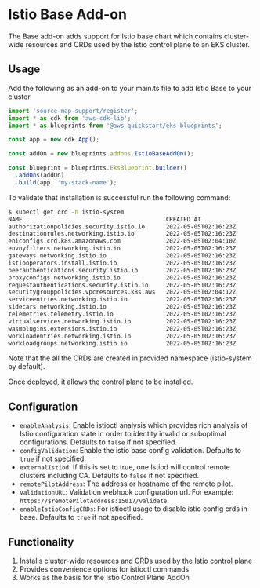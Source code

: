 # Istio Base Add-on

The Base add-on adds support for Istio base chart which contains cluster-wide resources and CRDs used by the Istio control plane to an EKS cluster.

## Usage

Add the following as an add-on to your main.ts file to add Istio Base to your cluster

```typescript
import 'source-map-support/register';
import * as cdk from 'aws-cdk-lib';
import * as blueprints from '@aws-quickstart/eks-blueprints';

const app = new cdk.App();

const addOn = new blueprints.addons.IstioBaseAddOn();

const blueprint = blueprints.EksBlueprint.builder()
  .addOns(addOn)
  .build(app, 'my-stack-name');
```

To validate that installation is successful run the following command:

```bash
$ kubectl get crd -n istio-system
NAME                                         CREATED AT
authorizationpolicies.security.istio.io      2022-05-05T02:16:23Z
destinationrules.networking.istio.io         2022-05-05T02:16:23Z
eniconfigs.crd.k8s.amazonaws.com             2022-05-05T02:04:10Z
envoyfilters.networking.istio.io             2022-05-05T02:16:23Z
gateways.networking.istio.io                 2022-05-05T02:16:23Z
istiooperators.install.istio.io              2022-05-05T02:16:23Z
peerauthentications.security.istio.io        2022-05-05T02:16:23Z
proxyconfigs.networking.istio.io             2022-05-05T02:16:23Z
requestauthentications.security.istio.io     2022-05-05T02:16:23Z
securitygrouppolicies.vpcresources.k8s.aws   2022-05-05T02:04:12Z
serviceentries.networking.istio.io           2022-05-05T02:16:23Z
sidecars.networking.istio.io                 2022-05-05T02:16:23Z
telemetries.telemetry.istio.io               2022-05-05T02:16:23Z
virtualservices.networking.istio.io          2022-05-05T02:16:23Z
wasmplugins.extensions.istio.io              2022-05-05T02:16:23Z
workloadentries.networking.istio.io          2022-05-05T02:16:23Z
workloadgroups.networking.istio.io           2022-05-05T02:16:23Z
```

Note that the all the CRDs are created in provided namespace (istio-system by default).

Once deployed, it allows the control plane to be installed.

## Configuration

 - `enableAnalysis`: Enable istioctl analysis which provides rich analysis of Istio configuration state in order to identity invalid or suboptimal configurations. Defaults to `false` if not specified.
 - `configValidation`: Enable the istio base config validation. Defaults to `true` if not specified.
 - `externalIstiod`: If this is set to true, one Istiod will control remote clusters including CA. Defaults to `false` if not specified.
 - `remotePilotAddress`: The address or hostname of the remote pilot.
 - `validationURL`: Validation webhook configuration url. For example: `https://$remotePilotAddress:15017/validate`.
 - `enableIstioConfigCRDs`: For istioctl usage to disable istio config crds in base. Defaults to `true` if not specified.

## Functionality

1. Installs cluster-wide resources and CRDs used by the Istio control plane
2. Provides convenience options for istioctl commands
3. Works as the basis for the Istio Control Plane AddOn